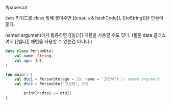 #papercut 

`data` 키워드를 class 앞에 붙여주면 [[eqauls & hashCode]], [[toString]]을 만들어준다.

named argument까지 활용하면 [[빌더]] 패턴을 사용할 수도 있다. (물론 data 클래스여서 [[빌더]] 패턴을 사용할 수 있는건 아니다.)

```kotlin
data class PersonDto(
	val name: String,
	val age: Int,
)

fun main() {
	val dto1 = PersonDto(age = 20, name = "고산하") // named argument
	val dto2 = PersonDto("고산하", 20)

		println(dto1 == dto2)
}
```